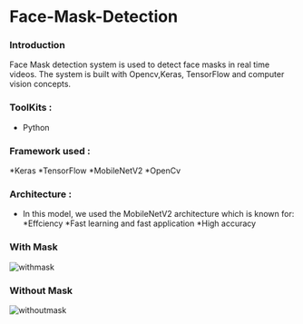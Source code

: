 # Face-Mask-Detection

### Introduction

Face Mask detection system is used to detect face masks in real time videos. The system is built with Opencv,Keras, 
  TensorFlow and computer vision concepts.


### ToolKits :
 * Python


### Framework used :
 *Keras
 *TensorFlow
 *MobileNetV2
 *OpenCv


### Architecture :
 * In this model, we used the MobileNetV2 architecture which is known for:
    *Effciency
    *Fast learning and fast application
    *High accuracy


### With Mask
![withmask](/images/withmask.jpg)


### Without Mask
![withoutmask](/images/withoutmask.jpg)